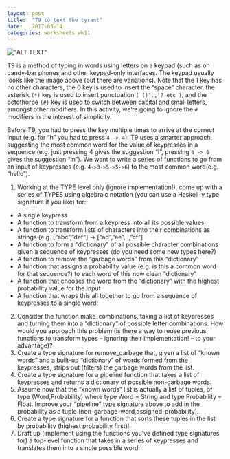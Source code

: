 ```yaml
---
layout: post
title:  "T9 to text the tyrant"
date:   2017-05-14 
categories: worksheets wk11
---
```


!["ALT TEXT"](https://raw.githubusercontent.com/COMP1100-PAL/comp1100-pal.github.io/master/img/T9.png "WOWO")


T9 is a method of typing in words using letters on a keypad (such as on candy-bar phones and other keypad-only interfaces.  The keypad usually looks like the image above (but there are variations).
Note that the 1 key has no other characters, the 0 key is used to insert the “space” character, the asterisk `(*)` key is used to insert punctuation 
`( ()’.,!? etc )`, and the octothorpe `(#)` key is used to switch between capital and small letters, amongst other modifiers.  In this activity, we’re going to ignore the `#` modifiers in the interest of simplicity.

Before T9, you had to press the key multiple times to arrive at the correct input (e.g. for “h” you had to press `4 -> 4`).  T9 uses a smarter approach, suggesting the most common word for the value of keypresses in a sequence 
(e.g.  just pressing 4 gives the suggestion “I”, pressing `4 -> 6` gives the suggestion “in”).
We want to write a series of functions to go from an input of keypresses 
(e.g. `4->3->5->5->6`) to the most common word(e.g. “hello”).

1.	Working at the TYPE level only (ignore implementation!), come up with a series of TYPES using algebraic notation (you can use a Haskell-y type signature if you like) for:
  -	A single keypress
  -	A function to transform from a keypress into all its possible values
  -	A function to transform lists of characters into their combinations as strings (e.g. [“abc”,”def”] -> [“ad”,”ae”,..,”cf”]
  -	A function to form a “dictionary” of all possible character combinations given a sequence of  keypresses (do you need some new types here?)
  -	A function to remove the “garbage words” from this “dictionary”
  -	A function that assigns a probability value (e.g. is this a common word for that sequence?) to each word of this  now clean “dictionary”
  -	A function that chooses the word from the “dictionary” with the highest probability value for the input
  -	A function that wraps this all together to go from a sequence of keypresses to a single word!
2.	Consider the function make_combinations, taking a list of keypresses and turning them into a “dictionary” of possible letter combinations.  How would you approach this problem (is there a way to reuse previous functions to transform types – ignoring their implementation! – to your advantage)?  
3.	Create a type signature for remove_garbage that, given a list of  “known words” and a built-up “dictionary” of  words formed from the keypresses, strips out (filters) the garbage words from the list.
4.	Create a type signature for a pipeline function that takes a list of keypresses and returns a dictionary of possible non-garbage words.
5.	Assume now that the “known words” list is actually a list of tuples, of type (Word,Probability) where type Word = String and type Probability = Float.  Improve your “pipeline” type signature above to add in the probability as a tuple (non-garbage-word,assigned-probability).
6.	Create a type signature for a function that sorts these tuples in the list by probability (highest probability first)!
7.	Draft up (implement using the functions you’ve defined type signatures for) a top-level function that takes in a series of keypresses and translates them into a single possible word.
